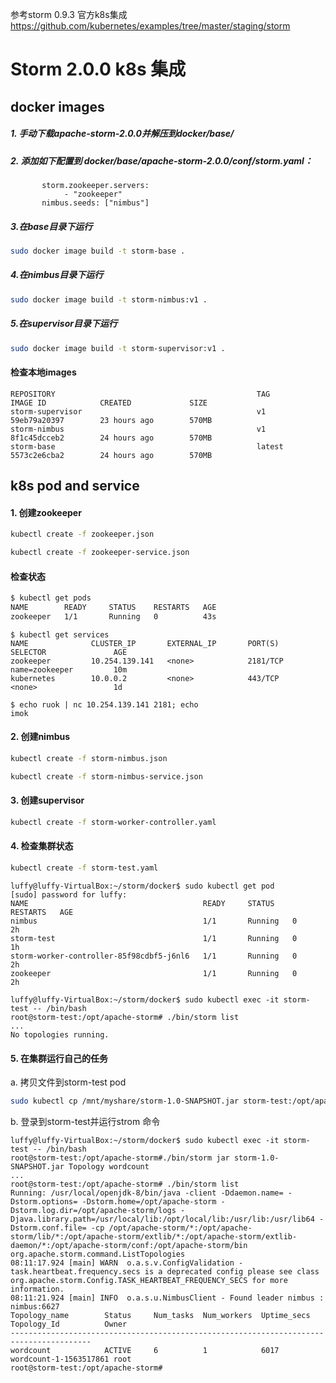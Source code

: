 参考storm 0.9.3 官方k8s集成 https://github.com/kubernetes/examples/tree/master/staging/storm

# Storm 2.0.0 k8s 集成

## docker images
##### 1. 手动下载apache-storm-2.0.0并解压到docker/base/

##### 2. 添加如下配置到 docker/base/apache-storm-2.0.0/conf/storm.yaml：
 ```console
        storm.zookeeper.servers:
             - "zookeeper"
        nimbus.seeds: ["nimbus"]
 ```
##### 3.在base目录下运行 
 ```sh
sudo docker image build -t storm-base .
 ```
         
##### 4.在nimbus目录下运行 
 ```sh
sudo docker image build -t storm-nimbus:v1 .
 ```
        
##### 5.在supervisor目录下运行 
 ```sh
sudo docker image build -t storm-supervisor:v1 .
 ```
        
#### 检查本地images
```console
REPOSITORY                                             TAG                 IMAGE ID            CREATED             SIZE
storm-supervisor                                       v1                  59eb79a20397        23 hours ago        570MB
storm-nimbus                                           v1                  8f1c45dcceb2        24 hours ago        570MB
storm-base                                             latest              5573c2e6cba2        24 hours ago        570MB
```

## k8s pod and service

#### 1. 创建zookeeper
```sh
kubectl create -f zookeeper.json
```

```sh
kubectl create -f zookeeper-service.json
```
    
#### 检查状态

```sh
$ kubectl get pods
NAME        READY     STATUS    RESTARTS   AGE
zookeeper   1/1       Running   0          43s
```

```console
$ kubectl get services
NAME              CLUSTER_IP       EXTERNAL_IP       PORT(S)       SELECTOR               AGE
zookeeper         10.254.139.141   <none>            2181/TCP      name=zookeeper         10m
kubernetes        10.0.0.2         <none>            443/TCP       <none>                 1d

$ echo ruok | nc 10.254.139.141 2181; echo
imok
```

#### 2. 创建nimbus

```sh
kubectl create -f storm-nimbus.json
```

```sh
kubectl create -f storm-nimbus-service.json
```

#### 3. 创建supervisor

```sh
kubectl create -f storm-worker-controller.yaml
```

#### 4. 检查集群状态
```sh
kubectl create -f storm-test.yaml
```  

```console
luffy@luffy-VirtualBox:~/storm/docker$ sudo kubectl get pod
[sudo] password for luffy: 
NAME                                       READY     STATUS    RESTARTS   AGE
nimbus                                     1/1       Running   0          2h
storm-test                                 1/1       Running   0          1h
storm-worker-controller-85f98cdbf5-j6nl6   1/1       Running   0          2h
zookeeper                                  1/1       Running   0          2h
```

```console
luffy@luffy-VirtualBox:~/storm/docker$ sudo kubectl exec -it storm-test -- /bin/bash
root@storm-test:/opt/apache-storm# ./bin/storm list
...
No topologies running.
```


#### 5. 在集群运行自己的任务

a. 拷贝文件到storm-test pod
```sh
sudo kubectl cp /mnt/myshare/storm-1.0-SNAPSHOT.jar storm-test:/opt/apache-storm/
```

b. 登录到storm-test并运行strom 命令
```console
luffy@luffy-VirtualBox:~/storm/docker$ sudo kubectl exec -it storm-test -- /bin/bash
root@storm-test:/opt/apache-storm#./bin/storm jar storm-1.0-SNAPSHOT.jar Topology wordcount
...
root@storm-test:/opt/apache-storm# ./bin/storm list
Running: /usr/local/openjdk-8/bin/java -client -Ddaemon.name= -Dstorm.options= -Dstorm.home=/opt/apache-storm -Dstorm.log.dir=/opt/apache-storm/logs -Djava.library.path=/usr/local/lib:/opt/local/lib:/usr/lib:/usr/lib64 -Dstorm.conf.file= -cp /opt/apache-storm/*:/opt/apache-storm/lib/*:/opt/apache-storm/extlib/*:/opt/apache-storm/extlib-daemon/*:/opt/apache-storm/conf:/opt/apache-storm/bin org.apache.storm.command.ListTopologies
08:11:17.924 [main] WARN  o.a.s.v.ConfigValidation - task.heartbeat.frequency.secs is a deprecated config please see class org.apache.storm.Config.TASK_HEARTBEAT_FREQUENCY_SECS for more information.
08:11:21.924 [main] INFO  o.a.s.u.NimbusClient - Found leader nimbus : nimbus:6627
Topology_name        Status     Num_tasks  Num_workers  Uptime_secs  Topology_Id          Owner               
----------------------------------------------------------------------------------------
wordcount            ACTIVE     6          1            6017         wordcount-1-1563517861 root                
root@storm-test:/opt/apache-storm# 
```